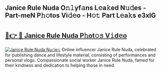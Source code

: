 ## Janice Rule Nuda O𝚗𝚕yf𝚊ns L𝚎a𝚔ed N𝚞𝚍es - Part-meN P𝚑𝚘tos Vi𝚍𝚎o - H𝚘𝚝 Part L𝚎a𝚔s e3xlG

# <h2><a href="http://kf8bf5.oniu.top/?m=Janice+Rule+Nuda">🔗👉 🔴 Janice Rule Nuda P𝚑ot𝚘𝚜 V𝚒d𝚎o</a></h2>

[![Janice Rule Nuda Nu𝚍e𝚜](https://i.imgur.com/0qMVB7G.gif)](http://kf8bf5.oniu.top/?m=Janice+Rule+Nuda)
Online influencer Janice Rule Nuda, celebrated for publishing dance and lifestyle material, consisting of performances and personal vlogs. Compassionate social worker Janice Rule Nuda, famed for their kindness and dedication to helping those in need.  
